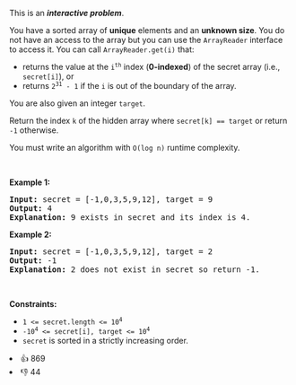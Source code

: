 <p>This is an <strong><em>interactive problem</em></strong>.</p>

<p>You have a sorted array of <strong>unique</strong> elements and an <strong>unknown size</strong>. You do not have an access to the array but you can use the <code>ArrayReader</code> interface to access it. You can call <code>ArrayReader.get(i)</code> that:</p>

<ul> 
 <li>returns the value at the <code>i<sup>th</sup></code> index (<strong>0-indexed</strong>) of the secret array (i.e., <code>secret[i]</code>), or</li> 
 <li>returns <code>2<sup>31</sup> - 1</code> if the <code>i</code> is out of the boundary of the array.</li> 
</ul>

<p>You are also given an integer <code>target</code>.</p>

<p>Return the index <code>k</code> of the hidden array where <code>secret[k] == target</code> or return <code>-1</code> otherwise.</p>

<p>You must write an algorithm with <code>O(log n)</code> runtime complexity.</p>

<p>&nbsp;</p> 
<p><strong class="example">Example 1:</strong></p>

<pre>
<strong>Input:</strong> secret = [-1,0,3,5,9,12], target = 9
<strong>Output:</strong> 4
<strong>Explanation:</strong> 9 exists in secret and its index is 4.
</pre>

<p><strong class="example">Example 2:</strong></p>

<pre>
<strong>Input:</strong> secret = [-1,0,3,5,9,12], target = 2
<strong>Output:</strong> -1
<strong>Explanation:</strong> 2 does not exist in secret so return -1.
</pre>

<p>&nbsp;</p> 
<p><strong>Constraints:</strong></p>

<ul> 
 <li><code>1 &lt;= secret.length &lt;= 10<sup>4</sup></code></li> 
 <li><code>-10<sup>4</sup> &lt;= secret[i], target &lt;= 10<sup>4</sup></code></li> 
 <li><code>secret</code> is sorted in a strictly increasing order.</li> 
</ul>

<div><li>👍 869</li><li>👎 44</li></div>
